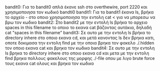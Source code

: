 bandit0: Για το bandit0 απλά έκανε ssh στο overthewire, port 2220 και χρησιμοποιησα τον κωδικό bandti0
bandit1: Για το bandit1 έκανα ls, βρήκα το αρχείο - στο οποιο χρησιμοποιησα την εντολη cat < για να μπορεσω να βρω τον κωδικο
bandit2: Στο bandit2 με την εντολή ls  βρήκα το αρχειο spaces in this filename το οποιο το εκανα cat βάζοντας αυτάκια, δηλαδή cat "spaces in this filename"
bandit3: Σε αυτο με την εντολη ls βρήκα το directory inhere στο οποιο εκανα cd, και μετά κανοντας ls δεν βρηκα κατι, οποτε δοκιμασα την εντολη find με την οποια βρηκα τον φακελο ./.hidden τον οποιο εκανα cat και βρηκα τον κωδικο 
bandit4: Σε αυτο με την εντολη ls βρηκα το directory inhere στο οποιο εκανα cd και μετα με την εντολη find βρηκα πολλους φακελους της μορφης ./-file οπου με λιγο brute force τους εκανα cat ολους και βρηκα τον κωδικο 


